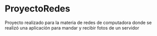 # ProyectoRedes
Proyecto realizado para la materia de redes de computadora donde se realizó una aplicación para mandar y recibir fotos de un servidor 
